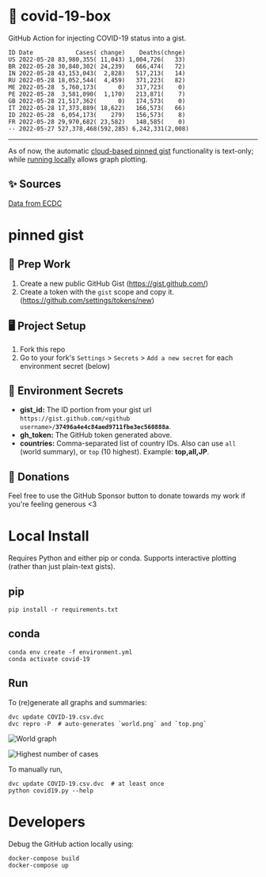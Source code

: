 # 🏥 covid-19-box

GitHub Action for injecting COVID-19 status into a gist.

```
ID Date            Cases( change)    Deaths(chnge)
US 2022-05-28 83,980,355( 11,043) 1,004,726(   33)
BR 2022-05-28 30,840,302( 24,239)   666,474(   72)
IN 2022-05-28 43,153,043(  2,828)   517,213(   14)
RU 2022-05-28 18,052,544(  4,459)   371,223(   82)
ME 2022-05-28  5,760,173(      0)   317,723(    0)
PE 2022-05-28  3,581,090(  1,170)   213,871(    7)
GB 2022-05-28 21,517,362(      0)   174,573(    0)
IT 2022-05-28 17,373,889( 18,622)   166,573(   66)
ID 2022-05-28  6,054,173(    279)   156,573(    8)
FR 2022-05-28 29,970,682( 23,582)   148,585(    0)
-- 2022-05-27 527,378,468(592,285) 6,242,331(2,008)
```

---

As of now, the automatic [cloud-based pinned gist](#pinned-gist) functionality is text-only;
while [running locally](#local-install) allows graph plotting.

## ✨ Sources

[Data from ECDC](https://www.ecdc.europa.eu/en/publications-data/download-todays-data-geographic-distribution-covid-19-cases-worldwide)

# pinned gist

## 🎒 Prep Work
1. Create a new public GitHub Gist (https://gist.github.com/)
1. Create a token with the `gist` scope and copy it. (https://github.com/settings/tokens/new)

## 🖥 Project Setup
1. Fork this repo
1. Go to your fork's `Settings` > `Secrets` > `Add a new secret` for each environment secret (below)

## 🤫 Environment Secrets
- **gist_id:** The ID portion from your gist url `https://gist.github.com/<github username>/`**`37496a4e4c84aed9711fbe3ec560888a`**.
- **gh_token:** The GitHub token generated above.
- **countries:** Comma-separated list of country IDs. Also can use `all` (world summary), or `top` (10 highest). Example: **top,all,JP**.

## 💸 Donations

Feel free to use the GitHub Sponsor button to donate towards my work if you're feeling generous <3

# Local Install

Requires Python and either pip or conda. Supports interactive plotting (rather than just plain-text gists).

## pip

```
pip install -r requirements.txt
```

## conda

```
conda env create -f environment.yml
conda activate covid-19
```

## Run

To (re)generate all graphs and summaries:

```
dvc update COVID-19.csv.dvc
dvc repro -P  # auto-generates `world.png` and `top.png`
```

![World graph](world.png)

![Highest number of cases](top.png)

To manually run,

```
dvc update COVID-19.csv.dvc  # at least once
python covid19.py --help
```

# Developers

Debug the GitHub action locally using:

```
docker-compose build
docker-compose up
```

